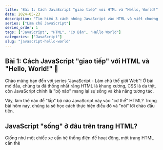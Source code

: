 ```yaml
---
title: 'Bài 1: Cách JavaScript "giao tiếp" với HTML và "Hello, World!"'
date: 2024-05-23
description: "Tìm hiểu 3 cách nhúng JavaScript vào HTML và viết chương trình 'Hello, World!' đầu tiên bằng alert() và console.log()."
series: ["Làm chủ JavaScript"]
series_order: 1
tags: ["JavaScript", "HTML", "Cơ Bản", "Hello World"]
categories: ["JavaScript"]
slug: "javascript-hello-world"
---
```


## Bài 1: Cách JavaScript "giao tiếp" với HTML và "Hello, World!" 🚀

Chào mừng bạn đến với series "JavaScript - Làm chủ thế giới Web"! Ở bài mở đầu, chúng ta đã thống nhất rằng HTML là khung xương, CSS là da thịt, còn JavaScript chính là "bộ não" mang lại sự sống và khả năng tương tác.

Vậy, làm thế nào để "lắp" bộ não JavaScript này vào "cơ thể" HTML? Trong bài hôm nay, chúng ta sẽ học cách thực hiện điều đó và "nói" lời chào đầu tiên.

## JavaScript "sống" ở đâu trên trang HTML?

Giống như một chiếc xe cần hệ thống điện để hoạt động, một trang HTML cần thẻ <script> để "chạy" được mã JavaScript. Có 3 cách chính để thêm hệ thống điện này:

### 1. External Script (File riêng) - Cách chuyên nghiệp (Khuyên dùng)

Đây là cách làm sạch sẽ và được khuyến khích nhất. Bạn sẽ viết tất cả mã JavaScript của mình vào một tệp riêng biệt có đuôi là .js (ví dụ: app.js).

Hãy tưởng tượng HTML là bản thiết kế ngôi nhà, CSS là bản vẽ nội thất, và app.js là bản thiết kế hệ thống điện. Mỗi thứ ở một tệp riêng, rất ngăn nắp.

**Trong file `index.html`:**
Bạn dùng thẻ `<script>` với thuộc tính `src` (source - nguồn) để trỏ đến file `.js` đó.

```html
<!DOCTYPE html>
<html>
  <head>
    <title>Trang Web</title>
  </head>
  <body>
    <h1>Trang web của tôi</h1>

    <!-- ... toàn bộ nội dung HTML ... -->

    <!-- Nhúng file JS ở ngay trước khi đóng thẻ body -->
    <script src="app.js"></script>
  </body>
</html>
```

**Trong file `app.js`:**

```javascript
// Toàn bộ mã JavaScript của bạn sẽ nằm ở đây.
// Ví dụ:
console.log("File app.js đã được tải!");
```

### 2. Internal Script (Nội tuyến) - Cách dùng để thử nhanh

Bạn có thể viết mã JavaScript trực tiếp vào bên trong tệp HTML, bằng cách đặt chúng giữa cặp thẻ `<script>...</script>`.

Cách này tiện lợi khi bạn chỉ muốn thử nghiệm nhanh một đoạn code nhỏ mà không muốn tạo file mới.

```html
<!DOCTYPE html>
<html>
  <head>
    <title>Trang Web</title>
  </head>
  <body>
    <h1>Trang web của tôi</h1>

    <script>
      // Bạn có thể viết code JS thẳng vào đây
      alert("Đây là Internal Script!");
    </script>
  </body>
</html>
```

⭐ **Quy tắc vàng:** Dù là External hay Internal, hãy luôn đặt thẻ `<script>` của bạn ở ngay trước khi đóng thẻ `</body>`.

**Tại sao?** Trình duyệt đọc file HTML từ trên xuống dưới. Nếu bạn đặt script ở `<head>`, nó sẽ chạy trước khi các thẻ HTML (như `<h1>`, `<p>`) kịp hiển thị. Nếu JavaScript của bạn cố gắng tìm một thẻ `<h1>` chưa tồn tại, nó sẽ báo lỗi.

Đặt ở cuối đảm bảo rằng toàn bộ "cơ thể" HTML đã được tải xong, và JavaScript có thể an toàn tương tác với chúng.

### 3. Inline Script (Trên dòng) - Cách nên tránh

Đây là cách viết code JavaScript thẳng vào thuộc tính của một thẻ HTML (ví dụ: `onclick`).

```html
<!-- KHÔNG NÊN DÙNG CÁCH NÀY -->
<button onclick="alert('Bạn đã click tôi!')">Click thử xem</button>
```

Cách này làm cho code của bạn bị "trộn lẫn" lung tung (logic nằm trong cấu trúc), khiến việc đọc, sửa lỗi và bảo trì sau này trở thành một cơn ác mộng. Chúng ta sẽ không sử dụng cách này.

## Lời chào đầu tiên: "Hello, World!"

Bây giờ, hãy thử "nói" điều gì đó. Có 2 cách "nói" cơ bản:

### 1. alert() - "Hét lên" với người dùng

Lệnh `alert()` sẽ hiển thị một hộp thoại pop-up ngay trên trình duyệt. Nó sẽ chặn đứng mọi thứ và buộc người dùng phải nhấn "OK".

**Trong file `app.js` (hoặc trong thẻ `<script>`):**

```javascript
alert("Xin chào! Bạn vừa thấy một thông báo!");
```

Cách này hữu ích khi bạn muốn thông báo một điều gì đó thật sự khẩn cấp. Nhưng đừng lạm dụng nó, vì alert liên tục sẽ làm người dùng rất khó chịu.

### 2. console.log() - "Thì thầm" với lập trình viên (Bạn!)

Đây mới là người bạn thân nhất của bạn. `console.log()` không hiển thị cho người dùng thông thường xem. Nó in thông điệp của bạn vào một khu vực "hậu trường" gọi là **Bảng điều khiển (Console)**.

Đây là nơi bạn dùng để kiểm tra giá trị, xem code có chạy đúng hay không, và gỡ lỗi (debug).

**Trong file `app.js`:**

```javascript
console.log("Hello, World!");
console.log("Kiểm tra giá trị 5 + 5 =", 5 + 5);
```

**Làm sao để xem Console?**
Trên Chrome, Firefox, hay Edge:

- Nhấn phím `F12`.
- Hoặc **Click chuột phải** vào trang web, chọn **"Inspect"** (Kiểm tra).
- Tìm và nhấn vào tab có tên **"Console"**.

Bạn sẽ thấy các dòng chữ mình đã log ra xuất hiện ở đó.

## Tổng kết

Tuyệt vời! Bạn đã biết 3 cách để "lắp" JavaScript vào HTML (và biết cách tốt nhất là External Script đặt ở cuối body). Bạn cũng đã học được cách dùng alert() để thông báo cho người dùng và console.log() để kiểm tra code "hậu trường".

Bạn đã sẵn sàng để ra những mệnh lệnh thực sự. Trong bài học tiếp theo, chúng ta sẽ học cách "nhớ" thông tin bằng cách sử dụng **Biến (Variables)**. Hẹn gặp lại bạn!
